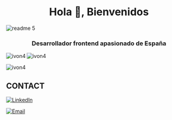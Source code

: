 <h1 align="center">Hola 👋, Bienvenidos</h1>

![readme 5](https://github.com/ivon4/ivon4/assets/127293745/8690a3c7-7b97-4d78-a000-dd7d1ddf2cec)
<h3 align="center">Desarrollador frontend apasionado de España</h3>



<p><img align="left" src="https://github-readme-stats.vercel.app/api/top-langs?username=ivon4&show_icons=true&locale=en&layout=compact" alt="ivon4" /> </p>

<p> <img align="center" src="https://github-readme-stats.vercel.app/api?username=ivon4&show_icons=true&locale=en" alt="ivon4" /> </p>

<p><img align="center" src="https://github-readme-streak-stats.herokuapp.com/?user=ivon4&" alt="ivon4" /></p>

 ## CONTACT

 <a href="https://www.linkedin.com/in/daniel-lg" target="_blank"><img alt="LinkedIn" src="https://img.shields.io/badge/linkedin-%230077B5.svg?&style=for-the-badge&logo=linkedin&logoColor=white" /></a>
 
 <a href="mailto:dlopezg4@gmail.com" target="_blank"><img alt="Email" src="https://img.shields.io/badge/-EMAIL-red?&style=for-the-badge&logo=mail.ru&logoColor=white" /></a>
